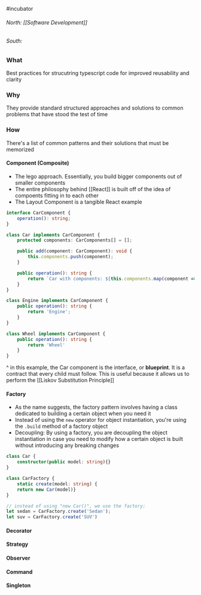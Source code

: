#incubator 
###### North: [[Software Development]]
###### South: 



### What
Best practices for strucutring typescript code for improved reusability and clarity

### Why
They provide standard structured approaches and solutions to common problems that have stood the test of time

### How 
There's a list of common patterns and their solutions that must be memorized 



#### Component (Composite) 
- The lego approach. Essentially, you build bigger components out of smaller components
- The entire philosophy behind [[React]] is built off of the idea of compoents fitting in to each other 
- The Layout Component is a tangible React example 
```ts
interface CarComponent {
	operation(): string; 
}

class Car implements CarComponent {
	protected components: CarComponents[] = []; 

	public add(component: CarComponent): void {
		this.components.push(component); 
	}

	public operation(): string {
		return `Car with components: ${this.components.map(component => component.operation()).join(', ')}`; 
	}
}

class Engine implements CarComponent {
	public operation(): string {
		return 'Engine'; 
	}
}

class Wheel implements CarComponent {
	public operation(): string {
		return 'Wheel'
	}
}
```
^ in this example, the Car component is the interface, or **blueprint**. It is a contract that every child must follow. This is useful because it allows us to perform the [[Liskov Substitution Principle]]

#### Factory  
- As the name suggests, the factory pattern involves having a class dedicated to building a certain object when you need it 
- Instead of using the `new` operator for object instantiation, you're using the `.build` method of a factory object
- Decoupling: By using a factory, you are decoupling the object instantiation in case you need to modify how a certain object is built without introducing any breaking changes
```ts
class Car {
	constructor(public model: string){}
}

class CarFactory {
	static create(model: string) {
	return new Car(model)}
}

// instead of using "new Car()", we use the factory: 
let sedan = CarFactory.create('Sedan'); 
let suv = CarFactory.create('SUV')
```
#### Decorator 
#### Strategy 
#### Observer
#### Command 
#### Singleton 